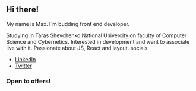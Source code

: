 ## Hi there! 
 My name is Max. I`m budding front end developer. 

 Studying in Taras Shevchenko National Univercity on faculty of Computer Science and Cybernetics.
 Interested in development and want to associate live with it.
 Passionate about JS, React and layout.
 socials
 
- [LinkedIn](https://www.linkedin.com/in/maxym-rozzhalovets-2a0b4a241/)
- [Twitter](https://twitter.com/Maasiimka)
  
### Open to offers!


<!---
maasiimka/maasiimka is a ✨ special ✨ repository because its `README.md` (this file) appears on your GitHub profile.
You can click the Preview link to take a look at your changes.
--->
